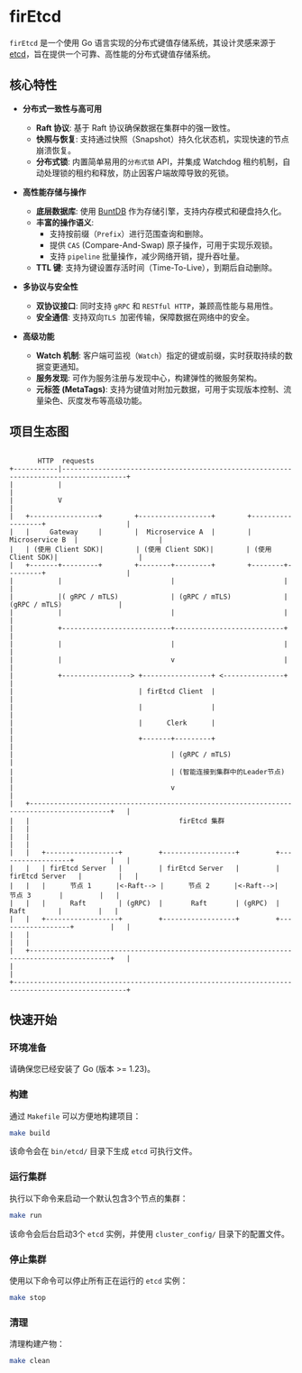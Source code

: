 # firEtcd

`firEtcd` 是一个使用 Go 语言实现的分布式键值存储系统，其设计灵感来源于 [etcd](https.go-etcd.io/)，旨在提供一个可靠、高性能的分布式键值存储系统。

## 核心特性

- **分布式一致性与高可用**
    - **Raft 协议**: 基于 Raft 协议确保数据在集群中的强一致性。
    - **快照与恢复**: 支持通过快照（Snapshot）持久化状态机，实现快速的节点崩溃恢复。
    - **分布式锁**: 内置简单易用的`分布式锁` API，并集成 Watchdog 租约机制，自动处理锁的租约和释放，防止因客户端故障导致的死锁。

- **高性能存储与操作**
    - **底层数据库**: 使用 [BuntDB](https://github.com/tidwall/buntdb) 作为存储引擎，支持内存模式和硬盘持久化。
    - **丰富的操作语义**:
        - 支持按前缀（`Prefix`）进行范围查询和删除。
        - 提供 `CAS` (Compare-And-Swap) 原子操作，可用于实现乐观锁。
        - 支持 `pipeline` 批量操作，减少网络开销，提升吞吐量。
    - **TTL 键**: 支持为键设置存活时间（Time-To-Live），到期后自动删除。

- **多协议与安全性**
    - **双协议接口**: 同时支持 `gRPC` 和 `RESTful HTTP`，兼顾高性能与易用性。
    - **安全通信**: 支持双向`TLS `加密传输，保障数据在网络中的安全。

- **高级功能**
    - **Watch 机制**: 客户端可监视（`Watch`）指定的键或前缀，实时获取持续的数据变更通知。
    - **服务发现**: 可作为服务注册与发现中心，构建弹性的微服务架构。
    - **元标签 (MetaTags)**: 支持为键值对附加元数据，可用于实现版本控制、流量染色、灰度发布等高级功能。
 
## 项目生态图
```

       HTTP  requests 
+-----------|--------------------------------------------------------------------------------------+
|           |                                                                                       |
|           V                                                                                       |
|   +-----------------+        +------------------+        +------------------+                    |
|   |     Gateway     |        |  Microservice A  |        |  Microservice B  |                    |
|   | (使用 Client SDK)|        | (使用 Client SDK)|        | (使用 Client SDK)|                    |
|   +-------+---------+        +--------+---------+        +--------+---------+                    |
|           |                           |                           |                            |
|           |( gRPC / mTLS)             | (gRPC / mTLS)             | (gRPC / mTLS)              |
|           |                           |                           |                            |
|           +---------------------------+---------------------------+                            |
|           |                           |                           |                            |
|           |                           v                           |                            |
|           +-----------------> +-----------------+ <---------------+                            |
|                               | firEtcd Client  |                                                |
|                               |                 |                                                |
|                               |      Clerk      |                                            |
|                               +-------+---------+                                                |
|                                       | (gRPC / mTLS)                                          |
|                                       | (智能连接到集群中的Leader节点)                            |
|                                       v                                                        |
|   +------------------------------------------------------------------------------------------+   |
|   |                                     firEtcd 集群                                         |   |
|   |                                                                                          |   |
|   |   +------------------+         +------------------+         +------------------+         |   |
|   |   | firEtcd Server   |         | firEtcd Server   |         | firEtcd Server   |         |   |
|   |   |      节点 1      |<-Raft--> |      节点 2      |<-Raft-->|      节点 3       |         |   |
|   |   |      Raft        | (gRPC)  |       Raft       | (gRPC)  |      Raft        |         |   |
|   |   +------------------+         +------------------+         +------------------+         |   |
|   |                                                                                          |   |
|   +------------------------------------------------------------------------------------------+   |
|                                                                                                  |
+--------------------------------------------------------------------------------------------------+
```
## 快速开始

### 环境准备

请确保您已经安装了 Go (版本 >= 1.23)。

### 构建

通过 `Makefile` 可以方便地构建项目：

```bash
make build
```
该命令会在 `bin/etcd/` 目录下生成 `etcd` 可执行文件。

### 运行集群

执行以下命令来启动一个默认包含3个节点的集群：

```bash
make run
```

该命令会后台启动3个 `etcd` 实例，并使用 `cluster_config/` 目录下的配置文件。

### 停止集群

使用以下命令可以停止所有正在运行的 `etcd` 实例：

```bash
make stop
```


### 清理

清理构建产物：
```bash
make clean
```
